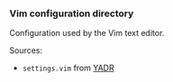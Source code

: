 ### Vim configuration directory

Configuration used by the Vim text editor.

Sources:
* `settings.vim` from [YADR](https://github.com/skwp/dotfiles/tree/master/vim)
